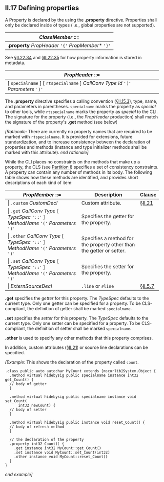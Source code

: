 ## II.17 Defining properties

A Property is declared by the using the **.property** directive. Properties shall only be declared inside of types (i.e., global properties are not supported).

 | _ClassMember_ ::=
 | ----
 | **.property** _PropHeader_ `'{'` _PropMember_* `'}'`

See §[II.22.34](#todo-missing-hyperlink) and §[II.22.35](ii.22.35-propertymap-0x15.md) for how property information is stored in metadata.

 | _PropHeader_ ::=
 | ----
 | \[ `specialname` \] \[ `rtspecialname` \] _CallConv_ _Type_ _Id_ `'('` _Parameters_ `')'`

The **.property** directive specifies a calling convention (§[II.15.3](ii.15.3-calling-convention.md)), type, name, and parameters in parentheses. `specialname` marks the property as *special* to other tools, while `rtspecialname` marks the property as *special* to the CLI. The signature for the property (i.e., the _PropHeader_ production) shall match the signature of the property's **.get** method (see below)

_[Rationale:_ There are currently no property names that are required to be marked with `rtspecialname`. It is provided for extensions, future standardization, and to increase consistency between the declaration of properties and methods (instance and type initializer methods shall be marked with this attribute). _end rationale]_

While the CLI places no constraints on the methods that make up a property, the CLS (see [Partition I](#todo-missing-hyperlink)) specifies a set of consistency constraints. A property can contain any number of methods in its body. The following table shows how these methods are identified, and provides short descriptions of each kind of item:

 | _PropMember_ ::= | Description | Clause
 | ---- | ---- | ----
 | \| `.custom` _CustomDecl_ | Custom attribute. | §[II.21](ii.21-custom-attributes.md)
 | \| `.get` _CallConv_ _Type_ [ _TypeSpec_ `'::'` ] _MethodName_ `'('` _Parameters_ `')'` | Specifies the getter for the property.
 | \| `.other` _CallConv_ _Type_ [ _TypeSpec_ `'::'` ] _MethodName_ `'('` _Parameters_ `')'` | Specifies a method for the property other than the getter or setter.
 | \| `.set` _CallConv_ _Type_ [ _TypeSpec_ `'::'` ] _MethodName_ `'('` _Parameters_ `')'` | Specifies the setter for the property. 
 | \| _ExternSourceDecl_ | `.line` or `#line` | §[II.5.7](ii.5.7-source-line-information.md)

**.get** specifies the *getter* for this property. The _TypeSpec_ defaults to the current type. Only one getter can be specified for a property. To be CLS-compliant, the definition of getter shall be marked `specialname`.

**.set** specifies the *setter* for this property. The _TypeSpec_ defaults to the current type. Only one setter can be specified for a property. To be CLS-compliant, the definition of setter shall be marked `specialname`.

**.other** is used to specify any other methods that this property comprises.

In addition, custom attributes (§[II.21](ii.21-custom-attributes.md)) or source line declarations can be specified.

_[Example:_ This shows the declaration of the property called `count`.

 ```ilasm
 .class public auto autochar MyCount extends [mscorlib]System.Object {
   .method virtual hidebysig public specialname instance int32 get_Count() {
   // body of getter
   }

   .method virtual hidebysig public specialname instance void set_Count(
       int32 newCount) {
   // body of setter
   } 

   .method virtual hidebysig public instance void reset_Count() {
   // body of refresh method
   } 

   // the declaration of the property
   .property int32 Count() {
     .get instance int32 MyCount::get_Count()
     .set instance void MyCount::set_Count(int32)
     .other instance void MyCount::reset_Count()
   }
 }
 ```

_end example]_
